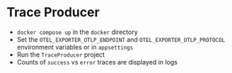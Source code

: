 # Trace Producer

- `docker compose up` in the `docker` directory
- Set the `OTEL_EXPORTER_OTLP_ENDPOINT` and `OTEL_EXPORTER_OTLP_PROTOCOL` environment variables or in `appsettings`
- Run the `TraceProducer` project
- Counts of `success` vs `error` traces are displayed in logs
